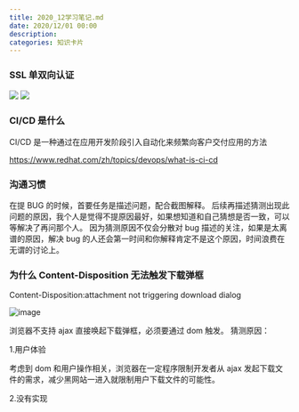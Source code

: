 ```yaml
---
title: 2020_12学习笔记.md
date: 2020/12/01 00:00
description:
categories: 知识卡片
---
```

### SSL 单双向认证
![](https://upload-images.jianshu.io/upload_../images/3437040-88fdfaf70a49c1fb.png?imageMogr2/auto-orient/strip|imageView2/2/w/862/format/webp)
![](https://upload-images.jianshu.io/upload_../images/3437040-5e8d79e001ff5118.png?imageMogr2/auto-orient/strip|imageView2/2/w/869/format/webp)

### CI/CD 是什么
CI/CD 是一种通过在应用开发阶段引入自动化来频繁向客户交付应用的方法

https://www.redhat.com/zh/topics/devops/what-is-ci-cd


### 沟通习惯
在提 BUG 的时候，首要任务是描述问题，配合截图解释。
后续再描述猜测出现此问题的原因，我个人是觉得不提原因最好，如果想知道和自己猜想是否一致，可以等解决了再问那个人。
因为猜测原因不仅会分散对 bug 描述的关注，如果是太离谱的原因，解决 bug 的人还会第一时间和你解释肯定不是这个原因，时间浪费在无谓的讨论上。

### 为什么 Content-Disposition 无法触发下载弹框
Content-Disposition:attachment not triggering download dialog

![image](http://images.scar.site/WEBRESOURCEdcd34baff0cb9b0767a3a788ad84dcb0.png)

浏览器不支持 ajax 直接唤起下载弹框，必须要通过 dom 触发。
猜测原因：

1.用户体验

考虑到 dom 和用户操作相关，浏览器在一定程序限制开发者从 ajax 发起下载文件的需求，减少黑网站一进入就限制用户下载文件的可能性。

2.没有实现